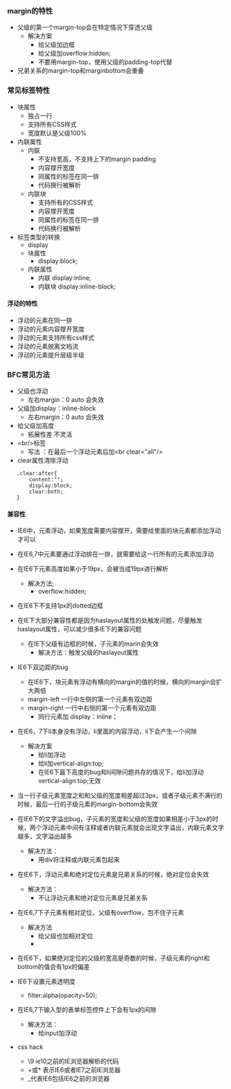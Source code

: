 ### margin的特性
  * 父级的第一个margin-top会在特定情况下穿透父级
    * 解决方案
      * 给父级加边框
      * 给父级加overflow:hidden;
      * 不要用margin-top，使用父级的padding-top代替
  * 兄弟关系的margin-top和marginbottom会重叠
### 常见标签特性
* 块属性
    * 独占一行
    * 支持所有CSS样式
    * 宽度默认是父级100%
* 内联属性
    * 内联
        * 不支持宽高，不支持上下的margin padding
        * 内容撑开宽度
        * 同属性的标签在同一排
        * 代码换行被解析
    * 内联块
        * 支持所有的CSS样式
        * 内容撑开宽度
        * 同属性的标签在同一排
        * 代码换行被解析
* 标签类型的转换
    * display
    * 块属性
        * display:block;
    * 内联属性
        * 内联 display:inline;
        * 内联块 display:inline-block;
        

#### 浮动的特性
* 浮动的元素在同一排
* 浮动的元素内容撑开宽度
* 浮动的元素支持所有css样式
* 浮动的元素脱离文档流
* 浮动的元素提升层级半级

### BFC常见方法
* 父级也浮动
    * 左右margin：0 auto 会失效
* 父级加display：inline-block
    * 左右margin：0 auto 会失效
* 给父级加高度
    * 拓展性差 不灵活
* \<br\/\>标签
    * 写法 ：在最后一个浮动元素后加\<br clear="all"/>
* clear属性清除浮动
 ```
    .clear:after{
        content:"";
        display:block;
        clear:both;
    }
 ```
#### 兼容性
* IE6中，元素浮动，如果宽度需要内容撑开，需要给里面的块元素都添加浮动才可以
* 在IE6,7中元素要通过浮动排在一排，就需要给这一行所有的元素添加浮动
* 在IE6下元素高度如果小于19px，会被当成19px进行解析
    * 解决方法;
        * overflow:hidden;
* 在IE6下不支持1px的dotted边框
* 在IE下大部分兼容性都是因为haslayout属性的处触发问题，尽量触发haslayout属性，可以减少很多IE下的兼容问题
    * 在IE下父级有边框的时候，子元素的marin会失效
        * 解决方法：触发父级的haslayout属性 
* IE6下双边距的bug
    * 在IE6下，块元素有浮动有横向的margin的值的时候，横向的margin会扩大两倍
    * margin-left 一行中左侧的第一个元素有双边距
    * margin-right 一行中右侧的第一个元素有双边距
        * 同行元素加 display：inline； 
        
* 在IE6，7下li本身没有浮动，li里面的内容浮动，li下会产生一个间隙
    * 解决方案
        * 给li加浮动
        * 给li加vertical-align:top;
        * 在IE6下最下高度的bug和li间隙问题共存的情况下，给li加浮动vertical-align:top;无效
* 当一行子级元素宽度之和和父级的宽度相差超过3px，或者子级元素不满行的时候，最后一行的子级元素的margin-bottom会失效
* 在IE6下的文字溢出bug，子元素的宽度和父级的宽度如果相差小于3px的时候，两个浮动元素中间有注释或者内联元素就会出现文字溢出，内联元素文字越多，文字溢出越多
    * 解决方法：
        * 用div将注释或内联元素包起来 
* 在IE6下，浮动元素和绝对定位元素是兄弟关系的时候，绝对定位会失效
    * 解决方法：
        * 不让浮动元素和绝对定位元素是兄弟关系
* 在IE6,7下子元素有相对定位，父级有overflow，包不住子元素
    * 解决方法
        * 给父级也加相对定位 
        * 
* 在IE6下，如果绝对定位的父级的宽高是奇数的时候，子级元素的right和bottom的值会有1px的偏差
* IE6下设置元素透明度
    * filter:alpha(opacity=50);
* 在IE6,7下输入型的表单标签控件上下会有1px的间隙
    * 解决方法：
        * 给input加浮动 
        
* css hack
    * \9 ie10之前的IE浏览器解析的代码
    * \+或\* 表示IE6或者IE7之前IE浏览器
    * _代表IE6包括IE6之前的浏览器
